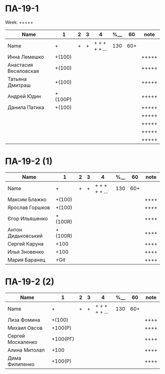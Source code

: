 # ПА-19-1
Week: +++++

|Name|1|2|3|4|________%__________|60|note|
| --- | --- | --- | --- | --- | --- | --- | --- |
|Name		|+|+|+|+ + + + + ...|		130		|60+||
|Инна Лемешко			|+(100)||||				||+++++|
|Анастасия Веселовская	|+(100)||||				||+++++|
|Татьяна Дмитраш		|+(100)||||				||+++++|
|Андрей Юдин  			|+(100Р)||||			||+++++|
|Данила Патика			|+(100)||||				||+++++|
|		|||||				||+++++|
|		|||||				||+++++|
|		|||||				||+++++|
|		|||||				||+++++|


# ПА-19-2 (1)
|Name|1|2|3|4|________%__________|60|note|
| --- | --- | --- | --- | --- | --- | --- | --- |
|Name		|+|+|+|+ + + + + ...|		130		|60+||
|Максим Блажко		|+(100)||||				||++++|
|Ярослав Горшков	|+(100)||||				||++++|
|Єгор Ильяшенко		|+(100R)||||			||++++|
|Антон Дидьковський	|+(100R)||||			||++++|
|Сергей Каруна		|+100||||				||++++|
|Илья Зновенко 		|+100||||				||++++|
|Мария Баранец		|+Git||||				||++++|

# ПА-19-2 (2)
|Name|1|2|3|4|________%__________|60|note|
| --- | --- | --- | --- | --- | --- | --- | --- |
|Name		|+|+|+|+ + + + + ...|		130		|60+||
|Лиза Фомина		|+(100)||||				||++++|
|Михаил Овсов		|+100(Р)||||			||++++|
|Сергей Москаленко	|+100(РГ)||||			||++++|
|Алина Митолап		|+100||||				||++++|
|Дима Филипенко		|+100(Р)||||			||++++|